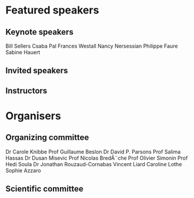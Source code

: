 # Featured speakers

## Keynote speakers

Bill Sellers
Csaba Pal
Frances Westall
Nancy Nersessian
Philippe Faure
Sabine Hauert

## Invited speakers


## Instructors


# Organisers


## Organizing committee

Dr Carole Knibbe
Prof Guillaume Beslon
Dr David P. Parsons
Prof Salima Hassas
Dr Dusan Misevic
Prof Nicolas BredÃ¨che
Prof Olivier Simonin
Prof Hedi Soula
Dr Jonathan Rouzaud-Cornabas
Vincent Liard
Caroline Lothe
Sophie Azzaro

## Scientific committee
